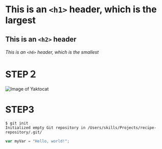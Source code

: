 # This is an `<h1>` header, which is the largest

## This is an `<h2>` header

###### This is an `<h6>` header, which is the smallest

# STEP２
![Image of Yaktocat](https://octodex.github.com/images/yaktocat.png)

# STEP3
```
$ git init
Initialized empty Git repository in /Users/skills/Projects/recipe-repository/.git/
```

``` javascript
var myVar = "Hello, world!";
```
